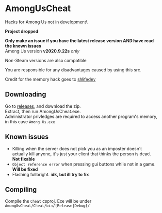 # AmongUsCheat
Hacks for Among Us not in development\

**Project dropped**

**Only make an issue if you have the latest release version AND have read the known issues**\
Among Us version **v2020.9.22s** *only*

Non-Steam versions are also compatible

You are responsible for any disadvantages caused by using this src.

Credit for the memory hack goes to [shlifedev](https://github.com/shlifedev/AmongUsMemory)

## Downloading
Go to [releases](https://github.com/DiamondMiner88/AmongUsCheat/releases/latest), and download the zip.\
Extract, then run AmongUsCheat.exe.\
Administrator privledges are required to access another program's memory, in this case `Among Us.exe`

## Known issues
- Killing when the server does not pick you as an imposter doesn't actually kill anyone, it's just your client that thinks the person is dead. **Not fixable**
- `Object reference error` when pressing gui buttons while not in a game. **Will be fixed**
- Flashing fullbright. **idk, but ill try to fix**

## Compiling
Compile the `Cheat` csproj. Exe will be under `AmongUsCheat/Cheat/bin/[Release|Debug]/`
